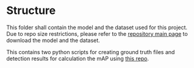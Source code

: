 # Structure
This folder shall contain the model and the dataset used for this project. Due to repo size restrictions, please refer to the [repository main page](https://github.com/moazelshebly/BachelorThesis) to download the model and the dataset. 

This contains two python scripts for creating ground truth files and detection results for calculation the mAP using [this repo](https://github.com/Cartucho/mAP).
